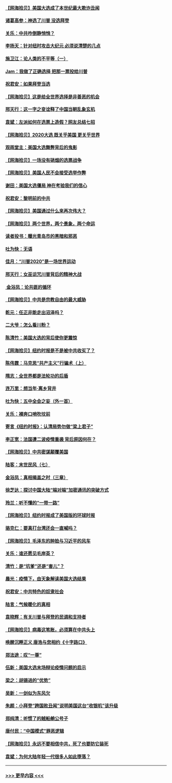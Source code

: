 #### [【网海拾贝】美国大选成了本世纪最大欺诈丑闻](../pages/nsc993/n12538029.md?t=11110251) 
#### [诸葛高参：神选了川普 没选拜登](../pages/nsc993/n12537664.md?t=11110251) 
#### [关乐：中共咋倒静悄悄？](../pages/nsc993/n12537615.md?t=11110251) 
#### [李扬天：针对纽时攻击大纪元 必须说清楚的几点](../pages/nsc993/n12536001.md?t=11110251) 
#### [施卫江：论人类的不平等（一）](../pages/nsc993/n12535700.md?t=11110251) 
#### [Jam：我做了正确选择 把那一票投给川普](../pages/nsc993/n12535743.md?t=11110251) 
#### [祝君安：如果拜登当选](../pages/nsc993/n12535726.md?t=11110251) 
#### [【网海拾贝】这是给全世界选择是非善恶的机会](../pages/nsc993/n12535061.md?t=11110251) 
#### [邢天行：这一字之变诠释了中国当朝乱象玄机](../pages/nsc993/n12533446.md?t=11110251) 
#### [袁斌：左派如何在选票上造假？网友总结七招](../pages/nsc993/n12533180.md?t=11110251) 
#### [【网海拾贝】2020大选 既关乎美国 更关乎世界](../pages/nsc993/n12533161.md?t=11110251) 
#### [观雨堂主：美国大选舞弊背后的鬼影](../pages/nsc993/n12533153.md?t=11110251) 
#### [【网海拾贝】一场没有硝烟的选票战争](../pages/nsc993/n12531883.md?t=11110251) 
#### [【网海拾贝】美国人民不会接受选举作弊](../pages/nsc993/n12528850.md?t=11110251) 
#### [谢田：美国大选僵局 神在考验我们的信心](../pages/nsc993/n12527932.md?t=11110251) 
#### [祝君安：黎明前的中共](../pages/nsc993/n12524071.md?t=11110251) 
#### [【网海拾贝】美国通过什么来再次伟大？](../pages/nsc993/n12523844.md?t=11110251) 
#### [【网海拾贝】两个世界，两个景象，两个命运](../pages/nsc993/n12521419.md?t=11110251) 
#### [读者投书：曝光青岛市的黑暗和邪恶](../pages/nsc993/n12520988.md?t=11110251) 
#### [吐为快：无语](../pages/nsc993/n12518588.md?t=11110251) 
#### [佳月：“川普2020”是一场世界运动](../pages/nsc993/n12518581.md?t=11110251) 
#### [邢天行：女巫诅咒川普背后的精神大战](../pages/nsc993/n12517257.md?t=11110251) 
#### [ 金浴凤：论共匪的循环](../pages/nsc993/n12517133.md?t=11110251) 
#### [【网海拾贝】中共是宗教自由的最大威胁](../pages/nsc993/n12516879.md?t=11110251) 
#### [乾元：任正非能走出沼泽吗？](../pages/nsc993/n12515831.md?t=11110251) 
#### [二大爷：怎么看川粉？](../pages/nsc993/n12515820.md?t=11110251) 
#### [陈清竹：美国大选的背后使你更震惊](../pages/nsc993/n12515589.md?t=11110251) 
#### [【网海拾贝】纽约时报是不是被中共收买了？](../pages/nsc993/n12515122.md?t=11110251) 
#### [陈伟霆：马克思“共产主义”行骗术（上）](../pages/nsc993/n12510217.md?t=11110251) 
#### [隋志：全世界都是法轮功的后盾](../pages/nsc993/n12510636.md?t=11110251) 
#### [连万里：想当年‧离乡背井](../pages/nsc993/n12510623.md?t=11110251) 
#### [吐为快：五中全会之妄（外一首）](../pages/nsc993/n12510470.md?t=11110251) 
#### [关乐：裸奔口哨吹坟前](../pages/nsc993/n12510403.md?t=11110251) 
#### [寄言《纽约时报》：认清局势勿做“梁上君子”](../pages/nsc993/n12510042.md?t=11110251) 
#### [李正宽：法国遭二波疫情重袭 背后原因何在？](../pages/nsc993/n12509971.md?t=11110251) 
#### [【网海拾贝】中共密谋颠覆美国](../pages/nsc993/n12509816.md?t=11110251) 
#### [陆客：末世民风（七）](../pages/nsc993/n12507822.md?t=11110251) 
#### [金浴凤：真相揭盖之时（三章）](../pages/nsc993/n12507804.md?t=11110251) 
#### [徐芝达：探讨中国大陆“端对端”加密通讯的突破方式](../pages/nsc993/n12507682.md?t=11110251) 
#### [玲兰：听不懂的“一带一路”](../pages/nsc993/n12507669.md?t=11110251) 
#### [【网海拾贝】纽约时报成了美国版的环球时报](../pages/nsc993/n12507053.md?t=11110251) 
#### [骆克仁：要真打台湾还会一直喊吗？](../pages/nsc993/n12506843.md?t=11110251) 
#### [【网海拾贝】毛泽东的肿脸与习近平的风车](../pages/nsc993/n12504537.md?t=11110251) 
#### [关乐：谁还愿见毛岸英？](../pages/nsc993/n12503866.md?t=11110251) 
#### [清竹：是“坑爹”还是“害儿”？](../pages/nsc993/n12503034.md?t=11110251) 
#### [晨光：疫情下，由天象解读美国大选结果](../pages/nsc993/n12502536.md?t=11110251) 
#### [祝君安：中共特色的奴隶社会](../pages/nsc993/n12501529.md?t=11110251) 
#### [陆言：气候暖化的真相](../pages/nsc993/n12501183.md?t=11110251) 
#### [袁晓辉：有关川普与拜登的民调和支持者](../pages/nsc993/n12500433.md?t=11110251) 
#### [【网海拾贝】病毒这笔账，必须算在中共头上](../pages/nsc993/n12500320.md?t=11110251) 
#### [唤醒沉睡正义 唐浩与您相约《十字路口》](../pages/nsc993/n12497980.md?t=11110251) 
#### [郑法途：叹“一尊”](../pages/nsc993/n12498837.md?t=11110251) 
#### [伍新：美国大选末场辩论疫情问题的启示](../pages/nsc993/n12498829.md?t=11110251) 
#### [梁之：胡锡进的“优势”](../pages/nsc993/n12498780.md?t=11110251) 
#### [吴新：一剑似为东风欠](../pages/nsc993/n12498772.md?t=11110251) 
#### [朱颜：小拜登“跨国败丑闻”说明美国这台“收银机”该升级](../pages/nsc993/n12498731.md?t=11110251) 
#### [郑纯清：听惯了的贼船艄公号子](../pages/nsc993/n12498721.md?t=11110251) 
#### [唐付民：“中国模式”罪恶逻辑](../pages/nsc993/n12498310.md?t=11110251) 
#### [【网海拾贝】永远不要相信中共，死了也要防它装死](../pages/nsc993/n12498162.md?t=11110251) 
#### [袁斌：为何大陆年轻一代很多人如此堕落？](../pages/nsc993/n12495696.md?t=11110251) 

----
#### [ >>> 更早内容 <<< ](../indexes/nsc993-earlier.md)
